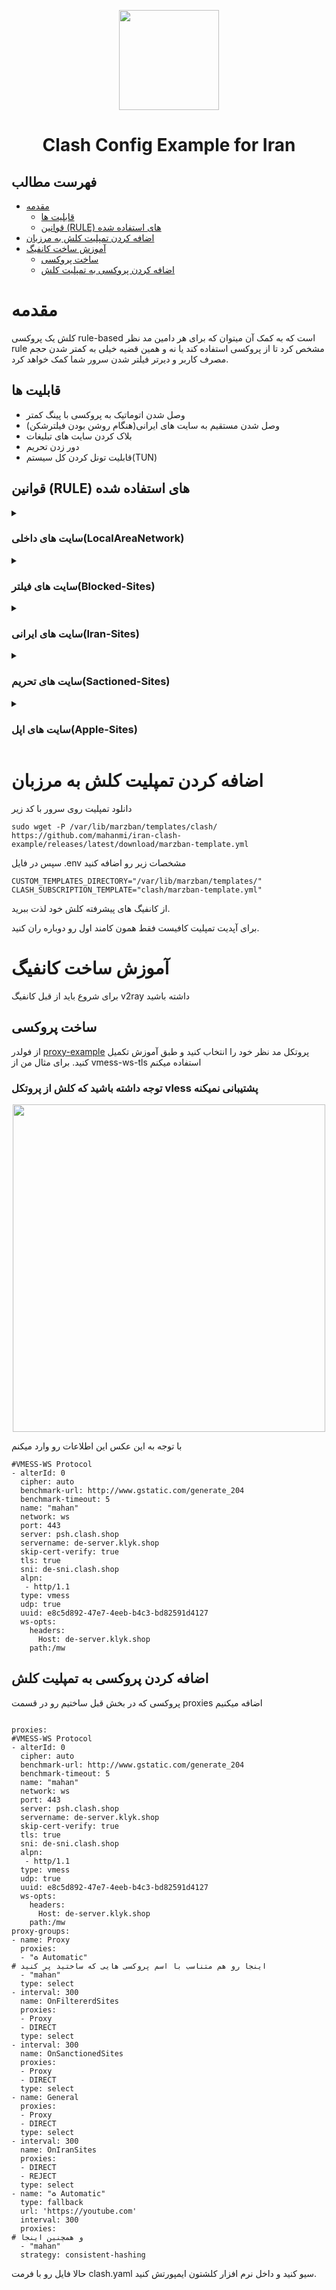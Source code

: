 <p align="center">
  <a href="https://github.com/mahanmi/iran-clash-example" target="_blank" rel="noopener noreferrer">
    <picture>
      <source media="(prefers-color-scheme: dark)" srcset="https://raw.githubusercontent.com/Dreamacro/clash/master/docs/logo.png">
      <img width="160" height="160" src="https://raw.githubusercontent.com/Dreamacro/clash/master/docs/logo.png">
    </picture>
  </a>
</p>
<h1 align="center"/>Clash Config Example for Iran</h1>

## فهرست مطالب
- [مقدمه](#مقدمه)
  - [قابلیت ها](#قابلیت-ها)
  - [قوانین (RULE) های استفاده شده](#قوانین-rule-های-استفاده-شده)
- [اضافه کردن تمپلیت کلش به مرزبان](#اضافه-کردن-تمپلیت-کلش-به-مرزبان)
- [آموزش ساخت کانفیگ](#آموزش-ساخت-کانفیگ)
  - [ساخت پروکسی](#ساخت-پروکسی)
  - [اضافه کردن پروکسی به تمپلیت کلش](#اضافه-کردن-پروکسی-به-تمپلیت-کلش)


# مقدمه
کلش یک پروکسی rule-based است که به کمک آن میتوان که برای هر دامین مد نظر rule مشخص کرد تا از پروکسی استفاده کند یا نه و همین قضیه خیلی به کمتر شدن حجم مصرف کاربر و دیرتر فیلتر شدن سرور شما کمک خواهد کرد.

## قابلیت ها
- وصل شدن اتوماتیک به پروکسی با پینگ کمتر
- وصل شدن مستقیم به سایت های ایرانی(هنگام روشن بودن فیلترشکن)
- بلاک کردن سایت های تبلیغات
- دور زدن تحریم
- قابلیت تونل کردن کل سیستم(TUN)

## قوانین (RULE) های استفاده شده

<details markdown="1">
<summary><h3>سایت های داخلی(LocalAreaNetwork)
</h3></summary>

Credit : [blackmatrix7/ios_rule_script](https://github.com/blackmatrix7/ios_rule_script)

```yaml
LocalAreaNetwork:
    type: http
    behavior: classical
    interval: 7200
    path: ./ruleset/LocalAreaNetwork.yaml
    url: https://raw.githubusercontent.com/blackmatrix7/ios_rule_script/master/rule/Clash/Lan/Lan.yaml
```
</details>
<details markdown="1">
<summary><h3>سایت های فیلتر(Blocked-Sites)
</h3></summary>

Credit : [filteryab/ir-blocked-domain](https://github.com/filteryab/ir-blocked-domain)

```yaml
blocked-sites:
    type: http
    behavior: classical
    interval: 7200
    path: ./ruleset/blocked-sites.yaml
    url: https://github.com/mahanmi/iran-clash-example/releases/latest/download/blocked-sites.yaml
  blocked-sites-all:
    type: http
    behavior: domain
    format: text
    interval: 7200
    path: ./ruleset/blocked-sites-all.txt
    url: https://github.com/mahanmi/iran-clash-example/releases/latest/download/blocked-sites-all.txt
```
</details>
<details markdown="1">
<summary><h3>سایت های ایرانی(Iran-Sites)
</h3></summary>

Credit : [bootmortis/iran-hosted-domains](https://github.com/bootmortis/iran-hosted-domains)

```yaml
iran-sites:
    type: http
    behavior: domain
    format: text
    interval: 7200
    path: ./ruleset/iran-sites.txt
    url: "https://github.com/bootmortis/iran-hosted-domains/releases/latest/download/clash_rules_other.txt"
  iran-ads:
    type: http
    format: text
    behavior: domain
    url: "https://github.com/bootmortis/iran-hosted-domains/releases/latest/download/clash_rules_ads.txt"
    path: /ruleset/iran_ads.txt
    interval: 7200
```
</details>
<details markdown="1">
<summary><h3>سایت های تحریم(Sactioned-Sites)
</h3></summary>

```yaml
sanctioned-sites:
    type: http
    behavior: classical
    interval: 7200
    path: ./ruleset/sactioned-sites.yaml
    url: https://github.com/mahanmi/iran-clash-example/releases/latest/download/sanctioned-sites.yaml
```
</details>
<details markdown="1">
<summary><h3>سایت های اپل(Apple-Sites)
</h3></summary>

Credit : [blackmatrix7/ios_rule_script](https://github.com/blackmatrix7/ios_rule_script)

```yaml
apple-sites:
    type: http
    behavior: domain
    format: text
    interval: 7200
    path: ./ruleset/apple-sites.txt
    url: https://raw.githubusercontent.com/blackmatrix7/ios_rule_script/master/rule/Clash/Apple/Apple_Domain.txt
```
</details>


# اضافه کردن تمپلیت کلش به مرزبان
دانلود تمپلیت روی سرور با کد زیر
```
sudo wget -P /var/lib/marzban/templates/clash/  https://github.com/mahanmi/iran-clash-example/releases/latest/download/marzban-template.yml
```
سپس در فایل .env مشخصات زیر رو اضافه کنید
```
CUSTOM_TEMPLATES_DIRECTORY="/var/lib/marzban/templates/"
CLASH_SUBSCRIPTION_TEMPLATE="clash/marzban-template.yml"
```
از کانفیگ های پیشرفته کلش  خود لذت ببرید.

برای آپدیت تمپلیت کافیست فقط همون کامند اول رو دوباره ران کنید.
# آموزش ساخت کانفیگ
برای شروع باید از قبل کانفیگ v2ray داشته باشید
## ساخت پروکسی
از فولدر [proxy-example](https://github.com/mahanmi/iran-clash-example/tree/main/example/proxy-example) پروتکل مد نظر خود را انتخاب کنید و طبق آموزش تکمیل کنید.
برای مثال من از vmess-ws-tls  استفاده میکنم

<h3>توجه داشته باشید که کلش از پروتکل vless پشتیبانی نمیکنه</h6>
<p align="center">
  <a href="https://github.com/mahanmi/iran-clash-example" target="_blank" rel="noopener noreferrer">
    <picture>
      <source media="(prefers-color-scheme: dark)" srcset="https://raw.githubusercontent.com/mahanmi/iran-clash-example/main/.github/images/image%20copy.png">
      <img width="500" height="524" src="https://raw.githubusercontent.com/mahanmi/iran-clash-example/main/.github/images/image%20copy.png">
    </picture>
  </a>
</p>

با توجه به این عکس این اطلاعات رو وارد میکنم

```
#VMESS-WS Protocol
- alterId: 0
  cipher: auto
  benchmark-url: http://www.gstatic.com/generate_204
  benchmark-timeout: 5
  name: "mahan"
  network: ws
  port: 443
  server: psh.clash.shop
  servername: de-server.klyk.shop
  skip-cert-verify: true
  tls: true
  sni: de-sni.clash.shop
  alpn:
   - http/1.1
  type: vmess
  udp: true
  uuid: e8c5d892-47e7-4eeb-b4c3-bd82591d4127
  ws-opts:
    headers:
      Host: de-server.klyk.shop
    path:/mw
```
## اضافه کردن پروکسی به تمپلیت کلش
پروکسی که در بخش قبل ساختیم رو در قسمت proxies اضافه میکنیم
```

proxies:
#VMESS-WS Protocol
- alterId: 0
  cipher: auto
  benchmark-url: http://www.gstatic.com/generate_204
  benchmark-timeout: 5
  name: "mahan"
  network: ws
  port: 443
  server: psh.clash.shop
  servername: de-server.klyk.shop
  skip-cert-verify: true
  tls: true
  sni: de-sni.clash.shop
  alpn:
   - http/1.1
  type: vmess
  udp: true
  uuid: e8c5d892-47e7-4eeb-b4c3-bd82591d4127
  ws-opts:
    headers:
      Host: de-server.klyk.shop
    path:/mw
proxy-groups:
- name: Proxy
  proxies:
  - "♻️ Automatic"
# اینجا رو هم متناسب با اسم پروکسی هایی که ساختید پر کنید
  - "mahan"
  type: select
- interval: 300
  name: OnFiltererdSites
  proxies:
  - Proxy
  - DIRECT
  type: select
- interval: 300
  name: OnSanctionedSites
  proxies:
  - Proxy
  - DIRECT
  type: select
- name: General
  proxies:
  - Proxy
  - DIRECT
  type: select
- interval: 300
  name: OnIranSites
  proxies:
  - DIRECT
  - REJECT
  type: select
- name: "♻️ Automatic"
  type: fallback
  url: 'https://youtube.com'
  interval: 300
  proxies:
# و همچنین اینجا
  - "mahan"
  strategy: consistent-hashing
```
حالا فایل رو با فرمت clash.yaml سیو کنید و داخل نرم افزار کلشتون ایمپورتش کنید.
